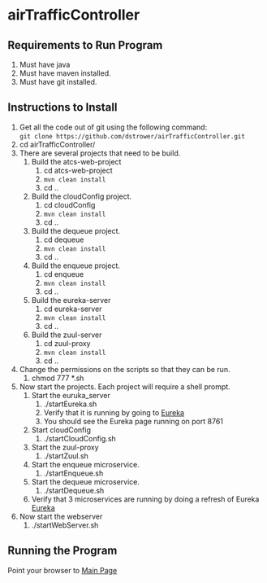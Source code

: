 # airTrafficController

## Requirements to Run Program

1. Must have java
1. Must have maven installed.
1. Must have git installed.

## Instructions to Install

1. Get all the code out of git using the following command: <br>
   `git clone https://github.com/dstrower/airTrafficController.git`
1. cd airTrafficController/   
1. There are several projects that need to be build.
    1. Build the  atcs-web-project
        1. cd atcs-web-project
        1. `mvn clean install`
        1. cd ..
    1. Build the cloudConfig project.
        1. cd cloudConfig
        1. `mvn clean install`
        1. cd ..
    1. Build the dequeue project.
        1. cd dequeue
        1.  `mvn clean install`
        1. cd ..
    1. Build the enqueue project.
        1. cd enqueue
        1. `mvn clean install`
        1. cd ..
    1. Build the eureka-server
        1. cd eureka-server
        1. `mvn clean install`
        1. cd ..
    1. Build the zuul-server
        1. cd zuul-proxy
        1. `mvn clean install`
        1. cd ..
1. Change the permissions on the scripts so that they can be run.
    1. chmod 777 *.sh
1. Now start the projects. Each project will require a shell prompt.
    1. Start the euruka_server
        1. ./startEureka.sh
        1. Verify that it is running by going to [Eureka](http://localhost:8761/)
        1. You should see the Eureka page running on port 8761
    1. Start cloudConfig
        1. ./startCloudConfig.sh
    1. Start the zuul-proxy
        1.  ./startZuul.sh
    1. Start the enqueue microservice.
        1. ./startEnqueue.sh
    1. Start the dequeue microservice.
        1. ./startDequeue.sh
    1. Verify that 3 microservices are running by doing a refresh of Eureka [Eureka](http://localhost:8761/)
1. Now start the webserver
    1. ./startWebServer.sh
    
## Running the Program

Point your browser to [Main Page](http://localhost:8080/)


